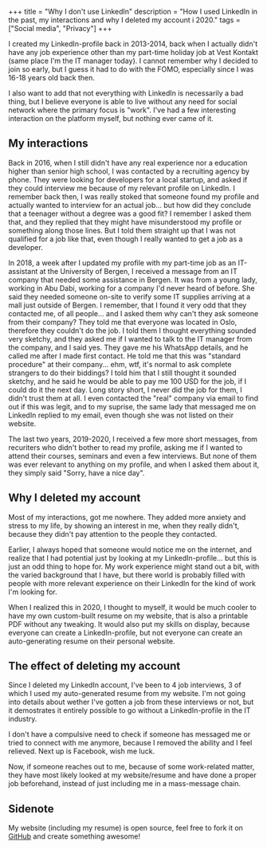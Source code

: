 +++
title = "Why I don't use LinkedIn"
description = "How I used LinkedIn in the past, my interactions and why I deleted my account i 2020."
tags = ["Social media", "Privacy"]
+++

I created my LinkedIn-profile back in 2013-2014, back when I actually didn't
have any job experience other than my part-time holiday job at Vest Kontakt
(same place I'm the IT manager today). I cannot remember why I decided to join
so early, but I guess it had to do with the FOMO, especially since I was 16-18
years old back then.

I also want to add that not everything with LinkedIn is necessarily a bad thing,
but I believe everyone is able to live without any need for social network where
the primary focus is "work". I've had a few interesting interaction on the
platform myself, but nothing ever came of it.

## My interactions

Back in 2016, when I still didn't have any real experience nor a education
higher than senior high school, I was contacted by a recruiting agency by phone.
They were looking for developers for a local startup, and asked if they could
interview me because of my relevant profile on LinkedIn. I remember back then, I
was really stoked that someone found my profile and actually wanted to interview
for an actual job... but how did they conclude that a teenager without a degree
was a good fit? I remember I asked them that, and they replied that they might
have misunderstood my profile or something along those lines. But I told them
straight up that I was not qualified for a job like that, even though I really
wanted to get a job as a developer.

In 2018, a week after I updated my profile with my part-time job as an
IT-assistant at the University of Bergen, I received a message from an IT
company that needed some assistance in Bergen. It was from a young lady, working
in Abu Dabi, working for a company I'd never heard of before. She said they
needed someone on-site to verify some IT supplies arriving at a mall just
outside of Bergen. I remember, that I found it very odd that they contacted me,
of all people... and I asked them why can't they ask someone from their company?
They told me that everyone was located in Oslo, therefore they couldn't do the
job. I told them I thought everything sounded very sketchy, and they asked me if
I wanted to talk to the IT manager from the company, and I said yes. They gave
me his WhatsApp details, and he called me after I made first contact. He told me
that this was "standard procedure" at their company... ehm, wtf, it's normal to
ask complete strangers to do their biddings? I told him that I still thought it
sounded sketchy, and he said he would be able to pay me 100 USD for the job, if
I could do it the next day. Long story short, I never did the job for them, I
didn't trust them at all. I even contacted the "real" company via email to find
out if this was legit, and to my suprise, the same lady that messaged me on
LinkedIn replied to my email, even though she was not listed on their website.

The last two years, 2019-2020, I received a few more short messages, from
recuriters who didn't bother to read my profile, asking me if I wanted to attend
their courses, seminars and even a few interviews. But none of them was ever
relevant to anything on my profile, and when I asked them about it, they simply
said "Sorry, have a nice day".

## Why I deleted my account

Most of my interactions, got me nowhere. They added more anxiety and stress to
my life, by showing an interest in me, when they really didn't, because they
didn't pay attention to the people they contacted.

Earlier, I always hoped that someone would notice me on the internet, and
realize that I had potential just by looking at my LinkedIn-profile... but this
is just an odd thing to hope for. My work experience might stand out a bit, with
the varied background that I have, but there world is probably filled with
people with more relevant experience on their LinkedIn for the kind of work I'm
looking for.

When I realized this in 2020, I thought to myself, it would be much cooler to
have my own custom-built resume on my website, that is also a printable PDF
without any tweaking. It would also put my skills on display, because everyone
can create a LinkedIn-profile, but not everyone can create an auto-generating
resume on their personal website.

## The effect of deleting my account

Since I deleted my LinkedIn account, I've been to 4 job interviews, 3 of which I
used my auto-generated resume from my website. I'm not going into details about
wether I've gotten a job from these interviews or not, but it demostrates it
entirely possible to go without a LinkedIn-profile in the IT industry.

I don't have a compulsive need to check if someone has messaged me or tried to
connect with me anymore, because I removed the ability and I feel relieved. Next
up is Facebook, wish me luck.

Now, if someone reaches out to me, because of some work-related matter, they
have most likely looked at my website/resume and have done a proper job
beforehand, instead of just including me in a mass-message chain.

## Sidenote

My website (including my resume) is open source, feel free to fork it on
[GitHub](https://github.com/timharek/timharek.no) and create something awesome!
